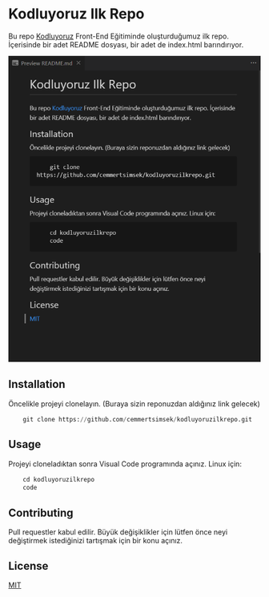 # Kodluyoruz Ilk Repo

Bu repo [Kodluyoruz](https://www.kodluyoruz.org/) Front-End Eğitiminde oluşturduğumuz ilk repo. İçerisinde bir adet README dosyası, bir adet de index.html barındırıyor.

![](ilkrepocem.png)

## Installation

Öncelikle projeyi clonelayın. (Buraya sizin reponuzdan aldığınız link gelecek)

```python
    git clone https://github.com/cemmertsimsek/kodluyoruzilkrepo.git
```

## Usage

Projeyi cloneladıktan sonra Visual Code programında açınız.
Linux için:

```python
    cd kodluyoruzilkrepo
    code
```

## Contributing

Pull requestler kabul edilir. Büyük değişiklikler için lütfen önce neyi değiştirmek istediğinizi tartışmak için bir konu açınız.

## License

[MIT](https://choosealicense.com/licenses/mit/)
